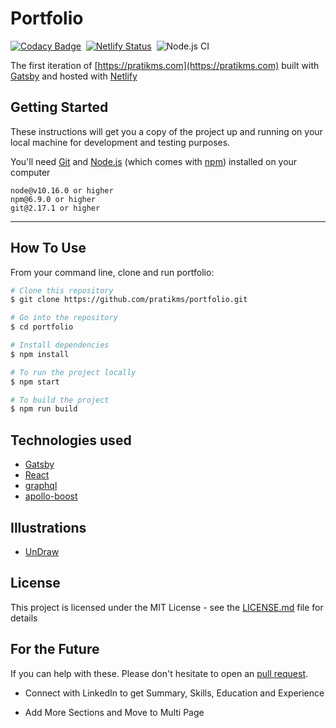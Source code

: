 # Portfolio
[![Codacy Badge](https://api.codacy.com/project/badge/Grade/f59250fe74b0400990c4f219b3271156)](https://www.codacy.com/manual/pratikms/developerFolio?utm_source=github.com&amp;utm_medium=referral&amp;utm_content=pratikms/developerFolio&amp;utm_campaign=Badge_Grade)&nbsp;
[![Netlify Status](https://api.netlify.com/api/v1/badges/fd85c878-b40c-4359-bf7d-d28a003c3913/deploy-status)](https://app.netlify.com/sites/pratikms/deploys)&nbsp;
![Node.js CI](https://github.com/pratikms/developerFolio/workflows/Node.js%20CI/badge.svg)

The first iteration of [https://pratikms.com](https://pratikms.com) built with [Gatsby](https://www.gatsbyjs.org/) and hosted with [Netlify](https://www.netlify.com/)

## Getting Started 

These instructions will get you a copy of the project up and running on your local machine for development and testing purposes.

You'll need [Git](https://git-scm.com) and [Node.js](https://nodejs.org/en/download/) (which comes with [npm](http://npmjs.com)) installed on your computer

```
node@v10.16.0 or higher
npm@6.9.0 or higher
git@2.17.1 or higher
```

---

## How To Use

From your command line, clone and run portfolio:

```bash
# Clone this repository
$ git clone https://github.com/pratikms/portfolio.git

# Go into the repository
$ cd portfolio

# Install dependencies
$ npm install

# To run the project locally
$ npm start

# To build the project
$ npm run build
```

## Technologies used

- [Gatsby](https://www.gatsbyjs.org/)
- [React](https://reactjs.org/)
- [graphql](https://graphql.org/) 
- [apollo-boost](https://www.apollographql.com/docs/react/get-started/) 

## Illustrations
- [UnDraw](https://undraw.co/illustrations)

## License

This project is licensed under the MIT License - see the [LICENSE.md](./LICENSE) file for details


## For the Future 
If you can help with these. Please don't hesitate to open an [pull request](https://github.com/pratikms/portfolio/pulls).

- Connect with LinkedIn to get Summary, Skills, Education and Experience

- Add More Sections and Move to Multi Page
